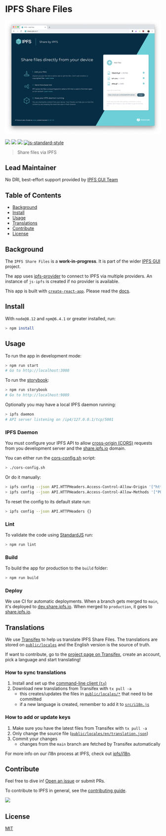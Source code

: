 # IPFS Share Files

![IPFS Share Files](./public/share.png)

[![](https://img.shields.io/badge/made%20by-Protocol%20Labs-blue.svg)](https://protocol.ai/) [![](https://img.shields.io/badge/project-IPFS-blue.svg)](http://ipfs.io/) [![](https://img.shields.io/badge/freenode-%23ipfs-blue.svg)](http://webchat.freenode.net/?channels=%23ipfs)
[![js-standard-style](https://img.shields.io/badge/code%20style-standard-blue.svg)](http://standardjs.com/)

> Share files via IPFS

## Lead Maintainer

No DRI, best-effort support provided by [IPFS GUI Team](https://github.com/ipfs/ipfs-gui)

## Table of Contents

- [Background](#background)
- [Install](#install)
- [Usage](#usage)
- [Translations](#translations)
- [Contribute](#contribute)
- [License](#license)

## Background

The `IPFS Share Files` is a **work-in-progress**. It is part of the wider [IPFS GUI](https://github.com/ipfs-shipyard/ipfs-gui) project.

The app uses [ipfs-provider](https://github.com/ipfs-shipyard/ipfs-provider) to connect to IPFS via multiple providers. An instance of `js-ipfs` is created if no provider is available.

This app is built with [`create-react-app`](https://github.com/facebook/create-react-app). Please read the [docs](https://github.com/facebook/create-react-app/blob/main/packages/react-scripts/template/README.md#table-of-contents).

## Install

With `node@8.12` and `npm@6.4.1` or greater installed, run:

```sh
> npm install
```

## Usage

To run the app in development mode:

```sh
> npm run start
# Go to http://localhost:3000
```

To run the [storybook](https://storybook.js.org/):

```sh
> npm run storybook
# Go to http://localhost:9009
```

Optionally you may have a local IPFS daemon running:

```sh
> ipfs daemon
# API server listening on /ip4/127.0.0.1/tcp/5001
```

### IPFS Daemon

You must configure your IPFS API to allow [cross-origin (CORS)](https://developer.mozilla.org/en-US/docs/Web/HTTP/CORS) requests from you development server and the [share.ipfs.io](https://share.ipfs.io) domain.

You can either run the [cors-config.sh](./cors-config.sh) script:

```sh
> ./cors-config.sh
```

Or do it manually:

```sh
> ipfs config --json API.HTTPHeaders.Access-Control-Allow-Origin '["http://localhost:3000", "https://share.ipfs.io"]'
> ipfs config --json API.HTTPHeaders.Access-Control-Allow-Methods '["PUT", "GET", "POST"]'
```

To reset the config to its default state run:

```sh
> ipfs config --json API.HTTPHeaders {}
```

### Lint

To validate the code using [StandardJS](https://standardjs.com/) run:

```sh
> npm run lint
```

### Build

To build the app for production to the `build` folder:

```sh
> npm run build
```

### Deploy

We use CI for automatic deployments. When a branch gets merged to `main`, it's deployed to [dev.share.ipfs.io](https://dev.share.ipfs.io). When merged to `production`, it goes to [share.ipfs.io](https://share.ipfs.io).

## Translations

We use [Transifex](https://www.transifex.com/) to help us translate IPFS Share Files. The translations are stored on [`public/locales`](./public/locales) and the English version is the source of truth.

If want to contribute, go to the [project page on Transifex](https://www.transifex.com/ipfs/ipfs-share-files/translate/), create an account, pick a language and start translating!

### How to sync translations

1. Install and set up the [command-line client (` tx `)](https://docs.transifex.com/client/installing-the-client)
2. Download new translations from Transifex with `tx pull -a`
    - this creates/updates the files in [`public/locales/*`](./public/locales) that need to be committed
    - if a new language is created, remember to add it to [`src/i18n.js`](./src/i18n.js)

### How to add or update keys

1. Make sure you have the latest files from Transifex with `tx pull -a`
2. Only change the source file ([`public/locales/en/translation.json`](./public/locales/en/translation.json))
3. Commit your changes
    - changes from the `main` branch are fetched by Transifex automatically


For more info on our i18n process at IPFS, check out [ipfs/i18n](https://github.com/ipfs/i18n).

## Contribute

Feel free to dive in! [Open an issue](https://github.com/ipfs-shipyard/ipfs-share-files/issues/new) or submit PRs.

To contribute to IPFS in general, see the [contributing guide](https://github.com/ipfs/community/blob/master/CONTRIBUTING.md).

[![](https://cdn.rawgit.com/jbenet/contribute-ipfs-gif/master/img/contribute.gif)](https://github.com/ipfs/community/blob/master/CONTRIBUTING.md)

## License

[MIT](LICENSE)

